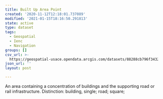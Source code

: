 ```yaml
---
title: Built Up Area Point
created: '2020-11-12T12:18:01.737089'
modified: '2021-01-15T18:16:50.291813'
state: active
type: dataset
tags:
  - Geospatial
  - Ienc
  - Navigation
groups: []
csv_url: >-
  https://geospatial-usace.opendata.arcgis.com/datasets/88288cb796f343209040ad36bc30b995_0.csv?outSR=%7B%22latestWkid%22%3A4326%2C%22wkid%22%3A4326%7D
json_url: ''
layout: post

---
```

An area containing a concentration of buildings and the supporting road or rail infrastructure. Distinction: building, single; road; square;
